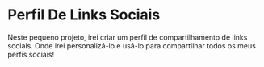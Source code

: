 # Perfil De Links Sociais
Neste pequeno projeto, irei criar um perfil de compartilhamento de links sociais. Onde irei personalizá-lo e usá-lo para compartilhar todos os meus perfis sociais!
